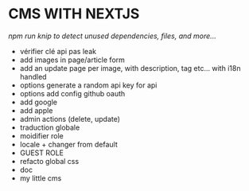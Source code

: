 # CMS WITH NEXTJS

_npm run knip to detect unused dependencies, files, and more..._

<!-- TODO -->

* vérifier clé api pas leak
* add images in page/article form
* add an update page per image, with description, tag etc... with i18n handled
* options generate a random api key for api
* options add config github oauth
* add google
* add apple
* admin actions (delete, update)
* traduction globale
* moidifier role
* locale + changer from default
* GUEST ROLE
* refacto global css
* doc
* my little cms
